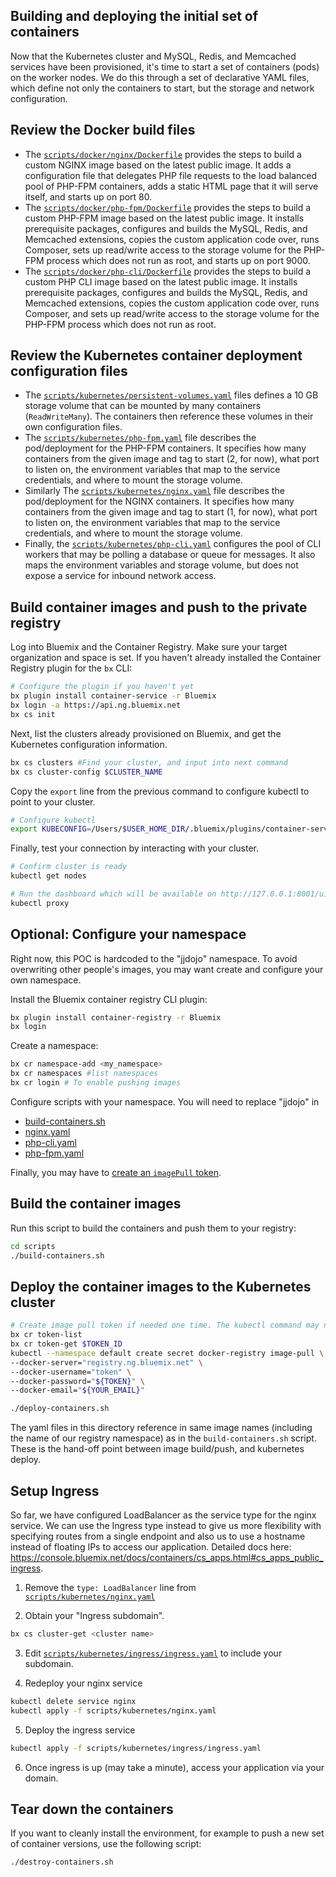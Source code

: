 ## Building and deploying the initial set of containers
Now that the Kubernetes cluster and MySQL, Redis, and Memcached services have been provisioned, it's time to start a set of containers (pods) on the worker nodes. We do this through a set of declarative YAML files, which define not only the containers to start, but the storage and network configuration.

## Review the Docker build files
- The [`scripts/docker/nginx/Dockerfile`](../scripts/docker/nginx/Dockerfile) provides the steps to build a custom NGINX image based on the latest public image. It adds a configuration file that delegates PHP file requests to the load balanced pool of PHP-FPM containers, adds a static HTML page that it will serve itself, and starts up on port 80.
- The [`scripts/docker/php-fpm/Dockerfile`](../scripts/docker/php-fpm/Dockerfile) provides the steps to build a custom PHP-FPM image based on the latest public image. It installs prerequisite packages, configures and builds the MySQL, Redis, and Memcached extensions, copies the custom application code over, runs Composer, sets up read/write access to the storage volume for the PHP-FPM process which does not run as root, and starts up on port 9000.
- The [`scripts/docker/php-cli/Dockerfile`](../scripts/docker/php-cli/Dockerfile) provides the steps to build a custom PHP CLI image based on the latest public image. It installs prerequisite packages, configures and builds the MySQL, Redis, and Memcached extensions, copies the custom application code over, runs Composer, and sets up read/write access to the storage volume for the PHP-FPM process which does not run as root.

## Review the Kubernetes container deployment configuration files
- The [`scripts/kubernetes/persistent-volumes.yaml`](../scripts/kubernetes/persistent-volumes.yaml) files defines a 10 GB storage volume that can be mounted by many containers (`ReadWriteMany`). The containers then reference these volumes in their own configuration files.
- The [`scripts/kubernetes/php-fpm.yaml`](../scripts/kubernetes/php-fpm.yaml) file describes the pod/deployment for the PHP-FPM containers. It specifies how many containers from the given image and tag to start (2, for now), what port to listen on, the environment variables that map to the service credentials, and where to mount the storage volume.
- Similarly The [`scripts/kubernetes/nginx.yaml`](../scripts/kubernetes/nginx.yaml) file describes the pod/deployment for the NGINX containers. It specifies how many containers from the given image and tag to start (1, for now), what port to listen on, the environment variables that map to the service credentials, and where to mount the storage volume.
- Finally, the [`scripts/kubernetes/php-cli.yaml`](../scripts/kubernetes/php-cli.yaml) configures the pool of CLI workers that may be polling a database or queue for messages. It also maps the environment variables and storage volume, but does not expose a service for inbound network access.

## Build container images and push to the private registry
Log into Bluemix and the Container Registry. Make sure your target organization and space is set. If you haven't already installed the Container Registry plugin for the `bx` CLI:

```bash
# Configure the plugin if you haven't yet
bx plugin install container-service -r Bluemix
bx login -a https://api.ng.bluemix.net
bx cs init
```

Next, list the clusters already provisioned on Bluemix, and get the Kubernetes configuration information.
```bash
bx cs clusters #Find your cluster, and input into next command
bx cs cluster-config $CLUSTER_NAME
```

Copy the `export` line from the previous command to configure kubectl to point to your cluster.

```bash
# Configure kubectl
export KUBECONFIG=/Users/$USER_HOME_DIR/.bluemix/plugins/container-service/clusters/$CLUSTER_NAME/kube-config-$DATA_CENTER-$CLUSTER_NAME.yml
```

Finally, test your connection by interacting with your cluster.
```bash
# Confirm cluster is ready
kubectl get nodes

# Run the dashboard which will be available on http://127.0.0.1:8001/ui
kubectl proxy
```

## Optional: Configure your namespace
Right now, this POC is hardcoded to the "jjdojo" namespace. To avoid overwriting other people's images, you may want create and configure your own namespace.

Install the Bluemix container registry CLI plugin:
```bash
bx plugin install container-registry -r Bluemix
bx login
```

Create a namespace:
```bash
bx cr namespace-add <my_namespace>
bx cr namespaces #list namespaces
bx cr login # To enable pushing images
```

Configure scripts with your namespace. You will need to replace "jjdojo" in
- [build-containers.sh](../scripts/build-containers.sh)
- [nginx.yaml](../scripts/kubernetes/nginx.yaml)
- [php-cli.yaml](../scripts/kubernetes/php-cli.yaml)
- [php-fpm.yaml](../scripts/kubernetes/php-fpm.yaml)

Finally, you may have to [create an `imagePull` token](https://console.bluemix.net/docs/containers/cs_cluster.html#bx_registry_other).

## Build the container images
Run this script to build the containers and push them to your registry:
```bash
cd scripts
./build-containers.sh
```

## Deploy the container images to the Kubernetes cluster

```bash
# Create image pull token if needed one time. The kubectl command may not like the wrapped lines, so change it all to one line if needed.
bx cr token-list
bx cr token-get $TOKEN_ID
kubectl --namespace default create secret docker-registry image-pull \
--docker-server="registry.ng.bluemix.net" \
--docker-username="token" \
--docker-password="${TOKEN}" \
--docker-email="${YOUR_EMAIL}"

./deploy-containers.sh
```

The yaml files in this directory reference in same image names (including the name of our registry namespace) as in the `build-containers.sh` script. These is the hand-off point between image build/push, and kubernetes deploy.

## Setup Ingress
So far, we have configured LoadBalancer as the service type for the nginx service. We can use the Ingress type instead to give us more flexibility with specifying routes from a single endpoint and also us to use a hostname instead of floating IPs to access our application. Detailed docs here: https://console.bluemix.net/docs/containers/cs_apps.html#cs_apps_public_ingress.

1) Remove the `type: LoadBalancer` line from [`scripts/kubernetes/nginx.yaml`](../scripts/kubernetes/nginx.yaml)

2) Obtain your "Ingress subdomain".
```bash
bx cs cluster-get <cluster name>
``` 

3) Edit [`scripts/kubernetes/ingress/ingress.yaml`](../scripts/kubernetes/ingress/ingress.yaml) to include your subdomain.

4) Redeploy your nginx service
```bash
kubectl delete service nginx
kubectl apply -f scripts/kubernetes/nginx.yaml
```

5) Deploy the ingress service
```bash
kubectl apply -f scripts/kubernetes/ingress/ingress.yaml
```

6) Once ingress is up (may take a minute), access your application via your domain.

## Tear down the containers
If you want to cleanly install the environment, for example to push a new set of container versions, use the following script:

```bash
./destroy-containers.sh
```
